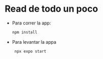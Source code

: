 # Read de todo un poco

- Para correr la app:

  ```bash
  npm install
  ```

- Para levantar la appa

  ```bash
   npx expo start

  ```
